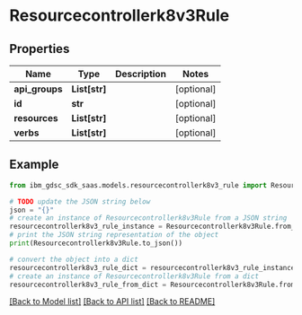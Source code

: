 # Resourcecontrollerk8v3Rule


## Properties

Name | Type | Description | Notes
------------ | ------------- | ------------- | -------------
**api_groups** | **List[str]** |  | [optional] 
**id** | **str** |  | [optional] 
**resources** | **List[str]** |  | [optional] 
**verbs** | **List[str]** |  | [optional] 

## Example

```python
from ibm_gdsc_sdk_saas.models.resourcecontrollerk8v3_rule import Resourcecontrollerk8v3Rule

# TODO update the JSON string below
json = "{}"
# create an instance of Resourcecontrollerk8v3Rule from a JSON string
resourcecontrollerk8v3_rule_instance = Resourcecontrollerk8v3Rule.from_json(json)
# print the JSON string representation of the object
print(Resourcecontrollerk8v3Rule.to_json())

# convert the object into a dict
resourcecontrollerk8v3_rule_dict = resourcecontrollerk8v3_rule_instance.to_dict()
# create an instance of Resourcecontrollerk8v3Rule from a dict
resourcecontrollerk8v3_rule_from_dict = Resourcecontrollerk8v3Rule.from_dict(resourcecontrollerk8v3_rule_dict)
```
[[Back to Model list]](../README.md#documentation-for-models) [[Back to API list]](../README.md#documentation-for-api-endpoints) [[Back to README]](../README.md)


